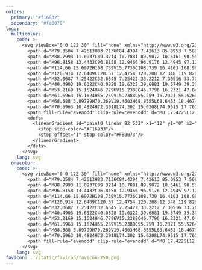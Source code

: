 ```yaml
---
colors:
  primary: "#f16832"
  secondary: "#fa0070"
logo:
  multicolor:
    code: >-
      <svg viewBox="0 0 122 30" fill="none" xmlns="http://www.w3.org/2000/svg">
        <path d="M79.3584 7.42613H83.7136C84.4394 7.42613 85.0953 7.50891 85.6811 7.67446C86.2669 7.84001 86.7635 8.08196 87.171 8.40033C87.5912 8.71869 87.9096 9.10709 88.1261 9.56554C88.3553 10.0112 88.4699 10.527 88.4699 11.1128C88.4699 11.8132 88.3362 12.4181 88.0688 12.9275C87.8014 13.4368 87.4384 13.8634 86.98 14.2073C86.5343 14.5384 86.0058 14.7867 85.3945 14.9522C84.796 15.1051 84.1593 15.1815 83.4844 15.1815H82.2618V19.4603H79.3584V7.42613ZM82.2618 12.9848H83.3124C83.5926 12.9848 83.8664 12.9529 84.1338 12.8892C84.4012 12.8256 84.6305 12.7301 84.8215 12.6027C85.0252 12.4626 85.1844 12.2844 85.299 12.0679C85.4264 11.8514 85.49 11.584 85.49 11.2656C85.49 10.718 85.299 10.3041 84.917 10.024C84.5477 9.74382 84.051 9.60374 83.4271 9.60374H82.2618V12.9848Z" fill="currentColor"/>
        <path d="M88.7993 11.0937C89.3214 10.7881 89.9072 10.5461 90.5566 10.3678C91.2188 10.1768 91.8938 10.0813 92.5814 10.0813C93.7148 10.0813 94.6253 10.3551 95.313 10.9027C96.0007 11.4502 96.3445 12.3226 96.3445 13.5196V19.4603H94.186L93.9377 18.5434H93.8613C93.6066 18.8745 93.25 19.1483 92.7916 19.3648C92.3459 19.5685 91.8174 19.6704 91.2061 19.6704C90.684 19.6704 90.2256 19.594 89.8308 19.4412C89.4487 19.2884 89.1304 19.0846 88.8757 18.8299C88.621 18.5752 88.4236 18.276 88.2835 17.9321C88.1562 17.5756 88.0925 17.1999 88.0925 16.8051C88.0925 16.2703 88.2071 15.8118 88.4363 15.4298C88.6783 15.0478 88.9967 14.7358 89.3914 14.4938C89.7989 14.2518 90.2701 14.0736 90.805 13.9589C91.3526 13.8443 91.932 13.787 92.5432 13.787H93.4983V13.2904C93.4983 12.9466 93.3773 12.6855 93.1354 12.5072C92.8934 12.3162 92.5496 12.2207 92.1039 12.2207C91.7219 12.2207 91.3462 12.278 90.9769 12.3926C90.6076 12.5072 90.2001 12.6919 89.7544 12.9466L88.7993 11.0937ZM93.5174 15.5062L92.8871 15.5253C92.5305 15.538 92.2312 15.5762 91.9893 15.6399C91.7473 15.7036 91.5499 15.7864 91.3971 15.8882C91.257 15.9774 91.1552 16.092 91.0915 16.2321C91.0278 16.3594 90.996 16.4931 90.996 16.6332C90.996 17.028 91.1106 17.3018 91.3398 17.4546C91.5818 17.5947 91.8556 17.6647 92.1612 17.6647C92.4668 17.6647 92.7406 17.5756 92.9826 17.3973C93.2373 17.219 93.4156 17.0216 93.5174 16.8051V15.5062Z" fill="currentColor"/>
        <path d="M96.8158 13.4432C96.8158 12.9466 96.9176 12.4945 97.1214 12.087C97.3252 11.6667 97.6053 11.3102 97.9619 11.0173C98.3312 10.7116 98.7578 10.4824 99.2417 10.3296C99.7383 10.1641 100.28 10.0813 100.865 10.0813C101.082 10.0813 101.33 10.1004 101.61 10.1386C101.89 10.1768 102.145 10.2277 102.374 10.2914H106.271V12.0297H105.392L104.323 11.8578C104.463 12.0488 104.577 12.2907 104.667 12.5836C104.768 12.8765 104.819 13.1694 104.819 13.4623C104.819 13.9462 104.73 14.3856 104.552 14.7803C104.374 15.1751 104.113 15.5189 103.769 15.8118C103.425 16.1047 103.005 16.3339 102.508 16.4995C102.011 16.6523 101.451 16.7287 100.827 16.7287C100.687 16.7287 100.553 16.7223 100.426 16.7096C100.299 16.6969 100.171 16.6778 100.044 16.6523C99.9548 16.7032 99.8721 16.7733 99.7957 16.8624C99.7192 16.9516 99.681 17.0662 99.681 17.2063C99.681 17.3718 99.7383 17.5055 99.853 17.6074C99.9803 17.7093 100.229 17.7602 100.598 17.7602H102.527C103.024 17.7602 103.482 17.8111 103.903 17.913C104.323 18.0149 104.679 18.1804 104.972 18.4097C105.278 18.6389 105.513 18.9382 105.679 19.3075C105.845 19.664 105.927 20.097 105.927 20.6064C105.927 21.103 105.806 21.5615 105.564 21.9817C105.322 22.4019 104.979 22.7649 104.533 23.0705C104.1 23.3761 103.565 23.6117 102.928 23.7773C102.304 23.9556 101.61 24.0447 100.846 24.0447C99.42 24.0447 98.2993 23.7964 97.4843 23.2997C96.6693 22.8031 96.2618 22.0963 96.2618 21.1794C96.2618 20.7719 96.3955 20.409 96.663 20.0906C96.9431 19.785 97.3315 19.543 97.8282 19.3648C97.6754 19.2629 97.5034 19.091 97.3124 18.849C97.1214 18.5943 97.0259 18.2823 97.0259 17.913C97.0259 17.48 97.1532 17.1107 97.4079 16.8051C97.6754 16.4868 98.0064 16.2321 98.4012 16.041C98.2357 15.9519 98.0574 15.8309 97.8664 15.6781C97.6881 15.5126 97.5162 15.3215 97.3506 15.1051C97.1978 14.8886 97.0705 14.6466 96.9686 14.3792C96.8667 14.099 96.8158 13.787 96.8158 13.4432ZM99.3945 19.8614C99.2417 19.9378 99.108 20.0524 98.9934 20.2052C98.8788 20.3581 98.8215 20.5491 98.8215 20.7783C98.8215 21.0967 98.9679 21.3704 99.2608 21.5997C99.5664 21.8289 100.12 21.9435 100.923 21.9435C101.674 21.9435 102.228 21.8162 102.585 21.5615C102.954 21.3195 103.138 21.033 103.138 20.7019C103.138 20.409 103.037 20.1925 102.833 20.0524C102.629 19.9251 102.285 19.8614 101.801 19.8614H99.3945ZM102.069 13.405C102.069 12.9593 101.948 12.6218 101.706 12.3926C101.477 12.1506 101.184 12.0297 100.827 12.0297C100.458 12.0297 100.159 12.1506 99.9294 12.3926C99.7001 12.6218 99.5855 12.9593 99.5855 13.405C99.5855 13.8507 99.7001 14.1945 99.9294 14.4365C100.171 14.6657 100.471 14.7803 100.827 14.7803C101.196 14.7803 101.496 14.6657 101.725 14.4365C101.954 14.1945 102.069 13.8507 102.069 13.405Z" fill="currentColor"/>
        <path d="M114.66 15.6972H108.739V15.7736C108.739 16.4103 108.987 16.8752 109.484 17.1681C109.98 17.4609 110.604 17.6074 111.356 17.6074C111.878 17.6074 112.336 17.5565 112.731 17.4546C113.126 17.3527 113.457 17.2317 113.724 17.0916L114.24 19.04C113.896 19.2056 113.457 19.352 112.922 19.4794C112.4 19.6067 111.757 19.6704 110.993 19.6704C110.305 19.6704 109.649 19.5812 109.025 19.403C108.414 19.2119 107.873 18.9254 107.401 18.5434C106.943 18.1613 106.574 17.6774 106.294 17.0916C106.026 16.5059 105.892 15.8055 105.892 14.9904C105.892 14.2646 106.001 13.6024 106.217 13.0039C106.446 12.3926 106.765 11.8705 107.172 11.4375C107.58 11.0045 108.064 10.6734 108.624 10.4442C109.197 10.2023 109.827 10.0813 110.515 10.0813C111.776 10.0813 112.782 10.4633 113.533 11.2274C114.284 11.9915 114.66 13.0803 114.66 14.4938V15.6972ZM111.776 13.7679C111.776 13.5514 111.75 13.3413 111.699 13.1376C111.648 12.9338 111.566 12.7555 111.451 12.6027C111.349 12.4372 111.209 12.3098 111.031 12.2207C110.865 12.1188 110.661 12.0679 110.42 12.0679C109.974 12.0679 109.605 12.2271 109.312 12.5454C109.019 12.851 108.847 13.2713 108.796 13.8061L111.776 13.7679Z" fill="currentColor"/>
        <path d="M120.914 12.6409C120.57 12.4754 120.208 12.348 119.826 12.2589C119.443 12.157 119.074 12.1061 118.718 12.1061C118.387 12.1061 118.119 12.1634 117.915 12.278C117.712 12.3926 117.61 12.5518 117.61 12.7555C117.61 12.972 117.705 13.1567 117.896 13.3095C118.1 13.4496 118.495 13.6024 119.081 13.7679L119.654 13.9398C120.418 14.1691 120.997 14.5065 121.392 14.9522C121.787 15.3852 121.984 15.9455 121.984 16.6332C121.984 17.0916 121.889 17.5119 121.698 17.8939C121.506 18.2632 121.233 18.5816 120.876 18.849C120.532 19.1164 120.112 19.3202 119.615 19.4603C119.131 19.6003 118.59 19.6704 117.992 19.6704C117.342 19.6704 116.763 19.6131 116.253 19.4985C115.757 19.3839 115.292 19.2183 114.859 19.0018L115.47 16.9579C115.84 17.1489 116.222 17.3081 116.616 17.4355C117.024 17.5501 117.438 17.6074 117.858 17.6074C118.342 17.6074 118.679 17.5374 118.87 17.3973C119.074 17.2572 119.176 17.0916 119.176 16.9006C119.176 16.786 119.151 16.6905 119.1 16.6141C119.061 16.525 118.985 16.4422 118.87 16.3658C118.756 16.2894 118.59 16.2193 118.374 16.1557C118.17 16.0792 117.903 15.9901 117.572 15.8882L116.979 15.7163C116.228 15.4744 115.68 15.1433 115.337 14.723C114.993 14.29 114.821 13.7106 114.821 12.9848C114.821 12.5645 114.904 12.1825 115.069 11.8386C115.235 11.4821 115.47 11.1765 115.776 10.9218C116.094 10.6543 116.476 10.4506 116.922 10.3105C117.38 10.1577 117.903 10.0813 118.488 10.0813C119.074 10.0813 119.615 10.1386 120.112 10.2532C120.621 10.3551 121.08 10.5015 121.487 10.6925L120.914 12.6409Z" fill="currentColor"/>
        <path d="M32.0687 7.25422C32.6545 7.25422 33.2212 7.30516 33.7687 7.40703C34.3163 7.49618 34.8575 7.66809 35.3924 7.92278L34.9722 9.37452C34.4246 9.11983 33.9279 8.94154 33.4822 8.83967C33.0492 8.72506 32.6035 8.66775 32.1451 8.66775C31.4192 8.66775 30.8462 8.82693 30.4259 9.1453C30.0057 9.46366 29.7956 9.90937 29.7956 10.4824C29.7956 10.9663 29.9484 11.3547 30.254 11.6476C30.5724 11.9405 31.0881 12.1952 31.8013 12.4117L33.0047 12.7937C34.0998 13.1376 34.8703 13.6088 35.316 14.2073C35.7744 14.7931 36.0037 15.4553 36.0037 16.1939C36.0037 16.716 35.8954 17.1935 35.6789 17.6265C35.4752 18.0467 35.1823 18.4097 34.8002 18.7153C34.4309 19.0082 33.9916 19.2374 33.4822 19.403C32.9728 19.5558 32.4125 19.6322 31.8013 19.6322C31.19 19.6322 30.566 19.5749 29.9293 19.4603C29.3053 19.3584 28.6813 19.161 28.0573 18.8681L28.4775 17.4355C29.0251 17.7029 29.56 17.9003 30.0821 18.0276C30.6042 18.155 31.1518 18.2187 31.7249 18.2187C32.4125 18.2187 32.9983 18.0595 33.4822 17.7411C33.9661 17.4227 34.2081 16.9516 34.2081 16.3276C34.2081 16.0984 34.1699 15.8882 34.0935 15.6972C34.0298 15.4935 33.9088 15.3024 33.7305 15.1242C33.565 14.9459 33.3358 14.7803 33.0429 14.6275C32.75 14.4747 32.3807 14.3283 31.935 14.1882L30.7316 13.8061C29.8529 13.526 29.1779 13.1439 28.7068 12.66C28.2356 12.1761 28 11.5203 28 10.6925C28 9.63558 28.3438 8.80146 29.0315 8.19021C29.7319 7.56621 30.7443 7.25422 32.0687 7.25422Z" fill="currentColor"/>
        <path d="M40.4903 19.6322C40.0828 19.6322 39.6881 19.5749 39.306 19.4603C38.9367 19.3457 38.6184 19.1928 38.3509 19.0018V23.8537H36.6891V10.3487H38.0835L38.3318 11.5139C38.6757 11.1956 39.0641 10.9218 39.497 10.6925C39.93 10.4633 40.4394 10.3487 41.0252 10.3487C42.2222 10.3487 43.1646 10.7307 43.8523 11.4948C44.5399 12.2589 44.8838 13.3541 44.8838 14.7803C44.8838 15.6208 44.7564 16.3467 44.5017 16.9579C44.2598 17.5692 43.9287 18.0722 43.5084 18.467C43.1009 18.8617 42.6297 19.1546 42.0949 19.3457C41.5728 19.5367 41.0379 19.6322 40.4903 19.6322ZM40.6623 11.724C40.1274 11.724 39.6626 11.8578 39.2678 12.1252C38.8731 12.3799 38.5674 12.6409 38.3509 12.9084V17.7029C38.6438 17.9194 38.9558 18.0786 39.2869 18.1804C39.618 18.2823 39.9491 18.3333 40.2802 18.3333C40.624 18.3333 40.9679 18.276 41.3117 18.1613C41.6555 18.034 41.9612 17.8302 42.2286 17.5501C42.496 17.2699 42.7125 16.907 42.8781 16.4613C43.0436 16.0156 43.1264 15.468 43.1264 14.8185C43.1264 13.8634 42.9226 13.1121 42.5151 12.5645C42.1204 12.0042 41.5027 11.724 40.6623 11.724Z" fill="currentColor"/>
        <path d="M53.2169 15.1624H46.7796V15.2388C46.7796 16.2321 47.047 16.9961 47.5819 17.531C48.1295 18.0658 48.8681 18.3333 49.7977 18.3333C50.2816 18.3333 50.7082 18.2951 51.0775 18.2187C51.4595 18.1422 51.8734 18.0149 52.3191 17.8366L52.663 19.0782C52.2937 19.2438 51.8543 19.3775 51.3449 19.4794C50.8483 19.5812 50.3134 19.6322 49.7404 19.6322C49.0909 19.6322 48.4797 19.543 47.9066 19.3648C47.3463 19.1865 46.8496 18.9127 46.4167 18.5434C45.9837 18.1613 45.6399 17.6774 45.3852 17.0916C45.1432 16.5059 45.0222 15.8055 45.0222 14.9904C45.0222 14.29 45.1241 13.6533 45.3279 13.0803C45.5444 12.5072 45.8436 12.0233 46.2257 11.6285C46.6077 11.221 47.0661 10.909 47.601 10.6925C48.1486 10.4633 48.7598 10.3487 49.4348 10.3487C50.0078 10.3487 50.5236 10.4442 50.982 10.6352C51.4532 10.8263 51.8543 11.0937 52.1854 11.4375C52.5165 11.7813 52.7712 12.1952 52.9495 12.6791C53.1278 13.163 53.2169 13.6979 53.2169 14.2837V15.1624ZM51.4786 13.959C51.4786 13.6279 51.4341 13.3222 51.3449 13.0421C51.2685 12.7492 51.1412 12.4945 50.9629 12.278C50.7973 12.0615 50.5809 11.8896 50.3134 11.7622C50.046 11.6349 49.7213 11.5712 49.3392 11.5712C48.6388 11.5712 48.0658 11.7941 47.6201 12.2398C47.1871 12.6855 46.9197 13.2713 46.8178 13.9972L51.4786 13.959Z" fill="currentColor"/>
        <path d="M61.6963 15.1624H55.259V15.2388C55.259 16.2321 55.5264 16.9961 56.0613 17.531C56.6089 18.0658 57.3475 18.3333 58.2771 18.3333C58.761 18.3333 59.1876 18.2951 59.5569 18.2187C59.939 18.1422 60.3528 18.0149 60.7985 17.8366L61.1424 19.0782C60.7731 19.2438 60.3337 19.3775 59.8243 19.4794C59.3277 19.5812 58.7928 19.6322 58.2198 19.6322C57.5703 19.6322 56.9591 19.543 56.386 19.3648C55.8257 19.1865 55.3291 18.9127 54.8961 18.5434C54.4631 18.1613 54.1193 17.6774 53.8646 17.0916C53.6226 16.5059 53.5016 15.8055 53.5016 14.9904C53.5016 14.29 53.6035 13.6533 53.8073 13.0803C54.0238 12.5072 54.323 12.0233 54.7051 11.6285C55.0871 11.221 55.5455 10.909 56.0804 10.6925C56.628 10.4633 57.2392 10.3487 57.9142 10.3487C58.4872 10.3487 59.003 10.4442 59.4614 10.6352C59.9326 10.8263 60.3337 11.0937 60.6648 11.4375C60.9959 11.7813 61.2506 12.1952 61.4289 12.6791C61.6072 13.163 61.6963 13.6979 61.6963 14.2837V15.1624ZM59.9581 13.959C59.9581 13.6279 59.9135 13.3222 59.8243 13.0421C59.7479 12.7492 59.6206 12.4945 59.4423 12.278C59.2768 12.0615 59.0603 11.8896 58.7928 11.7622C58.5254 11.6349 58.2007 11.5712 57.8187 11.5712C57.1183 11.5712 56.5452 11.7941 56.0995 12.2398C55.6665 12.6855 55.3991 13.2713 55.2972 13.9972L59.9581 13.959Z" fill="currentColor"/>
        <path d="M68.588 5.89799H70.269V19.4603H68.8555L68.6453 18.467H68.588C68.1933 18.8745 67.7921 19.1737 67.3846 19.3648C66.9899 19.543 66.4868 19.6322 65.8756 19.6322C65.3917 19.6322 64.9205 19.5367 64.462 19.3457C64.0163 19.1546 63.6152 18.8681 63.2586 18.4861C62.9021 18.104 62.6155 17.6265 62.3991 17.0534C62.1826 16.4677 62.0743 15.78 62.0743 14.9904C62.0743 14.29 62.1635 13.6533 62.3417 13.0803C62.5328 12.5072 62.8002 12.0169 63.144 11.6094C63.4879 11.2019 63.9081 10.8899 64.4047 10.6734C64.9014 10.457 65.4681 10.3487 66.1048 10.3487C66.576 10.3487 67.0217 10.4251 67.4419 10.5779C67.8749 10.718 68.2569 10.9345 68.588 11.2274V5.89799ZM68.588 12.6409C67.9895 11.966 67.2827 11.6285 66.4677 11.6285C66.1239 11.6285 65.7864 11.6922 65.4553 11.8195C65.137 11.9342 64.8505 12.1252 64.5958 12.3926C64.3538 12.66 64.1564 13.0039 64.0036 13.4241C63.8508 13.8443 63.7744 14.3474 63.7744 14.9331C63.7744 15.5444 63.8444 16.0665 63.9845 16.4995C64.1246 16.9197 64.3092 17.2699 64.5385 17.5501C64.7804 17.8175 65.0478 18.0149 65.3407 18.1422C65.6464 18.2696 65.952 18.3333 66.2576 18.3333C67.2127 18.3333 67.9895 17.9194 68.588 17.0916V12.6409Z" fill="currentColor"/>
        <path d="M70.5963 10.4824H72.3918L74.302 15.6208L74.9515 17.7602H74.9897L75.6391 15.6208L77.3774 10.4824H79.0966L75.6391 20.2243C75.2571 21.3068 74.7732 22.1536 74.1874 22.7649C73.6143 23.3761 72.9267 23.8218 72.1244 24.102L71.3985 22.7649C71.9971 22.5357 72.5255 22.2046 72.984 21.7716C73.4552 21.3386 73.8181 20.7401 74.0728 19.976L74.2447 19.4603L70.5963 10.4824Z" fill="currentColor"/>
        <path fill-rule="evenodd" clip-rule="evenodd" d="M0 17.4225L12.554 0L14.8246 0.745265V10.5652H22.9847L24 12.5775L11.446 30L9.17536 29.2547V19.4348H1.01528L0 17.4225ZM3.48059 16.9006H11.6861V25.3582L20.5194 13.0994H12.3138V4.64179L3.48059 16.9006Z" fill="url(#paint0_linear_92_532)"/>
        <defs>
          <linearGradient id="paint0_linear_92_532" x1="12" y1="0" x2="12" y2="30" gradientUnits="userSpaceOnUse">
            <stop stop-color="#F16933"/>
            <stop offset="1" stop-color="#FB0073"/>
          </linearGradient>
        </defs>
      </svg>
    lang: svg
  onecolor:
    code: >-
      <svg viewBox="0 0 122 30" fill="none" xmlns="http://www.w3.org/2000/svg">
        <path d="M79.3584 7.42613H83.7136C84.4394 7.42613 85.0953 7.50891 85.6811 7.67446C86.2669 7.84001 86.7635 8.08196 87.171 8.40033C87.5912 8.71869 87.9096 9.10709 88.1261 9.56554C88.3553 10.0112 88.4699 10.527 88.4699 11.1128C88.4699 11.8132 88.3362 12.4181 88.0688 12.9275C87.8014 13.4368 87.4384 13.8634 86.98 14.2073C86.5343 14.5384 86.0058 14.7867 85.3945 14.9522C84.796 15.1051 84.1593 15.1815 83.4844 15.1815H82.2618V19.4603H79.3584V7.42613ZM82.2618 12.9848H83.3124C83.5926 12.9848 83.8664 12.9529 84.1338 12.8892C84.4012 12.8256 84.6305 12.7301 84.8215 12.6027C85.0252 12.4626 85.1844 12.2844 85.299 12.0679C85.4264 11.8514 85.49 11.584 85.49 11.2656C85.49 10.718 85.299 10.3041 84.917 10.024C84.5477 9.74382 84.051 9.60374 83.4271 9.60374H82.2618V12.9848Z" fill="currentColor"/>
        <path d="M88.7993 11.0937C89.3214 10.7881 89.9072 10.5461 90.5566 10.3678C91.2188 10.1768 91.8938 10.0813 92.5814 10.0813C93.7148 10.0813 94.6253 10.3551 95.313 10.9027C96.0007 11.4502 96.3445 12.3226 96.3445 13.5196V19.4603H94.186L93.9377 18.5434H93.8613C93.6066 18.8745 93.25 19.1483 92.7916 19.3648C92.3459 19.5685 91.8174 19.6704 91.2061 19.6704C90.684 19.6704 90.2256 19.594 89.8308 19.4412C89.4487 19.2884 89.1304 19.0846 88.8757 18.8299C88.621 18.5752 88.4236 18.276 88.2835 17.9321C88.1562 17.5756 88.0925 17.1999 88.0925 16.8051C88.0925 16.2703 88.2071 15.8118 88.4363 15.4298C88.6783 15.0478 88.9967 14.7358 89.3914 14.4938C89.7989 14.2518 90.2701 14.0736 90.805 13.9589C91.3526 13.8443 91.932 13.787 92.5432 13.787H93.4983V13.2904C93.4983 12.9466 93.3773 12.6855 93.1354 12.5072C92.8934 12.3162 92.5496 12.2207 92.1039 12.2207C91.7219 12.2207 91.3462 12.278 90.9769 12.3926C90.6076 12.5072 90.2001 12.6919 89.7544 12.9466L88.7993 11.0937ZM93.5174 15.5062L92.8871 15.5253C92.5305 15.538 92.2312 15.5762 91.9893 15.6399C91.7473 15.7036 91.5499 15.7864 91.3971 15.8882C91.257 15.9774 91.1552 16.092 91.0915 16.2321C91.0278 16.3594 90.996 16.4931 90.996 16.6332C90.996 17.028 91.1106 17.3018 91.3398 17.4546C91.5818 17.5947 91.8556 17.6647 92.1612 17.6647C92.4668 17.6647 92.7406 17.5756 92.9826 17.3973C93.2373 17.219 93.4156 17.0216 93.5174 16.8051V15.5062Z" fill="currentColor"/>
        <path d="M96.8158 13.4432C96.8158 12.9466 96.9176 12.4945 97.1214 12.087C97.3252 11.6667 97.6053 11.3102 97.9619 11.0173C98.3312 10.7116 98.7578 10.4824 99.2417 10.3296C99.7383 10.1641 100.28 10.0813 100.865 10.0813C101.082 10.0813 101.33 10.1004 101.61 10.1386C101.89 10.1768 102.145 10.2277 102.374 10.2914H106.271V12.0297H105.392L104.323 11.8578C104.463 12.0488 104.577 12.2907 104.667 12.5836C104.768 12.8765 104.819 13.1694 104.819 13.4623C104.819 13.9462 104.73 14.3856 104.552 14.7803C104.374 15.1751 104.113 15.5189 103.769 15.8118C103.425 16.1047 103.005 16.3339 102.508 16.4995C102.011 16.6523 101.451 16.7287 100.827 16.7287C100.687 16.7287 100.553 16.7223 100.426 16.7096C100.299 16.6969 100.171 16.6778 100.044 16.6523C99.9548 16.7032 99.8721 16.7733 99.7957 16.8624C99.7192 16.9516 99.681 17.0662 99.681 17.2063C99.681 17.3718 99.7383 17.5055 99.853 17.6074C99.9803 17.7093 100.229 17.7602 100.598 17.7602H102.527C103.024 17.7602 103.482 17.8111 103.903 17.913C104.323 18.0149 104.679 18.1804 104.972 18.4097C105.278 18.6389 105.513 18.9382 105.679 19.3075C105.845 19.664 105.927 20.097 105.927 20.6064C105.927 21.103 105.806 21.5615 105.564 21.9817C105.322 22.4019 104.979 22.7649 104.533 23.0705C104.1 23.3761 103.565 23.6117 102.928 23.7773C102.304 23.9556 101.61 24.0447 100.846 24.0447C99.42 24.0447 98.2993 23.7964 97.4843 23.2997C96.6693 22.8031 96.2618 22.0963 96.2618 21.1794C96.2618 20.7719 96.3955 20.409 96.663 20.0906C96.9431 19.785 97.3315 19.543 97.8282 19.3648C97.6754 19.2629 97.5034 19.091 97.3124 18.849C97.1214 18.5943 97.0259 18.2823 97.0259 17.913C97.0259 17.48 97.1532 17.1107 97.4079 16.8051C97.6754 16.4868 98.0064 16.2321 98.4012 16.041C98.2357 15.9519 98.0574 15.8309 97.8664 15.6781C97.6881 15.5126 97.5162 15.3215 97.3506 15.1051C97.1978 14.8886 97.0705 14.6466 96.9686 14.3792C96.8667 14.099 96.8158 13.787 96.8158 13.4432ZM99.3945 19.8614C99.2417 19.9378 99.108 20.0524 98.9934 20.2052C98.8788 20.3581 98.8215 20.5491 98.8215 20.7783C98.8215 21.0967 98.9679 21.3704 99.2608 21.5997C99.5664 21.8289 100.12 21.9435 100.923 21.9435C101.674 21.9435 102.228 21.8162 102.585 21.5615C102.954 21.3195 103.138 21.033 103.138 20.7019C103.138 20.409 103.037 20.1925 102.833 20.0524C102.629 19.9251 102.285 19.8614 101.801 19.8614H99.3945ZM102.069 13.405C102.069 12.9593 101.948 12.6218 101.706 12.3926C101.477 12.1506 101.184 12.0297 100.827 12.0297C100.458 12.0297 100.159 12.1506 99.9294 12.3926C99.7001 12.6218 99.5855 12.9593 99.5855 13.405C99.5855 13.8507 99.7001 14.1945 99.9294 14.4365C100.171 14.6657 100.471 14.7803 100.827 14.7803C101.196 14.7803 101.496 14.6657 101.725 14.4365C101.954 14.1945 102.069 13.8507 102.069 13.405Z" fill="currentColor"/>
        <path d="M114.66 15.6972H108.739V15.7736C108.739 16.4103 108.987 16.8752 109.484 17.1681C109.98 17.4609 110.604 17.6074 111.356 17.6074C111.878 17.6074 112.336 17.5565 112.731 17.4546C113.126 17.3527 113.457 17.2317 113.724 17.0916L114.24 19.04C113.896 19.2056 113.457 19.352 112.922 19.4794C112.4 19.6067 111.757 19.6704 110.993 19.6704C110.305 19.6704 109.649 19.5812 109.025 19.403C108.414 19.2119 107.873 18.9254 107.401 18.5434C106.943 18.1613 106.574 17.6774 106.294 17.0916C106.026 16.5059 105.892 15.8055 105.892 14.9904C105.892 14.2646 106.001 13.6024 106.217 13.0039C106.446 12.3926 106.765 11.8705 107.172 11.4375C107.58 11.0045 108.064 10.6734 108.624 10.4442C109.197 10.2023 109.827 10.0813 110.515 10.0813C111.776 10.0813 112.782 10.4633 113.533 11.2274C114.284 11.9915 114.66 13.0803 114.66 14.4938V15.6972ZM111.776 13.7679C111.776 13.5514 111.75 13.3413 111.699 13.1376C111.648 12.9338 111.566 12.7555 111.451 12.6027C111.349 12.4372 111.209 12.3098 111.031 12.2207C110.865 12.1188 110.661 12.0679 110.42 12.0679C109.974 12.0679 109.605 12.2271 109.312 12.5454C109.019 12.851 108.847 13.2713 108.796 13.8061L111.776 13.7679Z" fill="currentColor"/>
        <path d="M120.914 12.6409C120.57 12.4754 120.208 12.348 119.826 12.2589C119.443 12.157 119.074 12.1061 118.718 12.1061C118.387 12.1061 118.119 12.1634 117.915 12.278C117.712 12.3926 117.61 12.5518 117.61 12.7555C117.61 12.972 117.705 13.1567 117.896 13.3095C118.1 13.4496 118.495 13.6024 119.081 13.7679L119.654 13.9398C120.418 14.1691 120.997 14.5065 121.392 14.9522C121.787 15.3852 121.984 15.9455 121.984 16.6332C121.984 17.0916 121.889 17.5119 121.698 17.8939C121.506 18.2632 121.233 18.5816 120.876 18.849C120.532 19.1164 120.112 19.3202 119.615 19.4603C119.131 19.6003 118.59 19.6704 117.992 19.6704C117.342 19.6704 116.763 19.6131 116.253 19.4985C115.757 19.3839 115.292 19.2183 114.859 19.0018L115.47 16.9579C115.84 17.1489 116.222 17.3081 116.616 17.4355C117.024 17.5501 117.438 17.6074 117.858 17.6074C118.342 17.6074 118.679 17.5374 118.87 17.3973C119.074 17.2572 119.176 17.0916 119.176 16.9006C119.176 16.786 119.151 16.6905 119.1 16.6141C119.061 16.525 118.985 16.4422 118.87 16.3658C118.756 16.2894 118.59 16.2193 118.374 16.1557C118.17 16.0792 117.903 15.9901 117.572 15.8882L116.979 15.7163C116.228 15.4744 115.68 15.1433 115.337 14.723C114.993 14.29 114.821 13.7106 114.821 12.9848C114.821 12.5645 114.904 12.1825 115.069 11.8386C115.235 11.4821 115.47 11.1765 115.776 10.9218C116.094 10.6543 116.476 10.4506 116.922 10.3105C117.38 10.1577 117.903 10.0813 118.488 10.0813C119.074 10.0813 119.615 10.1386 120.112 10.2532C120.621 10.3551 121.08 10.5015 121.487 10.6925L120.914 12.6409Z" fill="currentColor"/>
        <path d="M32.0687 7.25422C32.6545 7.25422 33.2212 7.30516 33.7687 7.40703C34.3163 7.49618 34.8575 7.66809 35.3924 7.92278L34.9722 9.37452C34.4246 9.11983 33.9279 8.94154 33.4822 8.83967C33.0492 8.72506 32.6035 8.66775 32.1451 8.66775C31.4192 8.66775 30.8462 8.82693 30.4259 9.1453C30.0057 9.46366 29.7956 9.90937 29.7956 10.4824C29.7956 10.9663 29.9484 11.3547 30.254 11.6476C30.5724 11.9405 31.0881 12.1952 31.8013 12.4117L33.0047 12.7937C34.0998 13.1376 34.8703 13.6088 35.316 14.2073C35.7744 14.7931 36.0037 15.4553 36.0037 16.1939C36.0037 16.716 35.8954 17.1935 35.6789 17.6265C35.4752 18.0467 35.1823 18.4097 34.8002 18.7153C34.4309 19.0082 33.9916 19.2374 33.4822 19.403C32.9728 19.5558 32.4125 19.6322 31.8013 19.6322C31.19 19.6322 30.566 19.5749 29.9293 19.4603C29.3053 19.3584 28.6813 19.161 28.0573 18.8681L28.4775 17.4355C29.0251 17.7029 29.56 17.9003 30.0821 18.0276C30.6042 18.155 31.1518 18.2187 31.7249 18.2187C32.4125 18.2187 32.9983 18.0595 33.4822 17.7411C33.9661 17.4227 34.2081 16.9516 34.2081 16.3276C34.2081 16.0984 34.1699 15.8882 34.0935 15.6972C34.0298 15.4935 33.9088 15.3024 33.7305 15.1242C33.565 14.9459 33.3358 14.7803 33.0429 14.6275C32.75 14.4747 32.3807 14.3283 31.935 14.1882L30.7316 13.8061C29.8529 13.526 29.1779 13.1439 28.7068 12.66C28.2356 12.1761 28 11.5203 28 10.6925C28 9.63558 28.3438 8.80146 29.0315 8.19021C29.7319 7.56621 30.7443 7.25422 32.0687 7.25422Z" fill="currentColor"/>
        <path d="M40.4903 19.6322C40.0828 19.6322 39.6881 19.5749 39.306 19.4603C38.9367 19.3457 38.6184 19.1928 38.3509 19.0018V23.8537H36.6891V10.3487H38.0835L38.3318 11.5139C38.6757 11.1956 39.0641 10.9218 39.497 10.6925C39.93 10.4633 40.4394 10.3487 41.0252 10.3487C42.2222 10.3487 43.1646 10.7307 43.8523 11.4948C44.5399 12.2589 44.8838 13.3541 44.8838 14.7803C44.8838 15.6208 44.7564 16.3467 44.5017 16.9579C44.2598 17.5692 43.9287 18.0722 43.5084 18.467C43.1009 18.8617 42.6297 19.1546 42.0949 19.3457C41.5728 19.5367 41.0379 19.6322 40.4903 19.6322ZM40.6623 11.724C40.1274 11.724 39.6626 11.8578 39.2678 12.1252C38.8731 12.3799 38.5674 12.6409 38.3509 12.9084V17.7029C38.6438 17.9194 38.9558 18.0786 39.2869 18.1804C39.618 18.2823 39.9491 18.3333 40.2802 18.3333C40.624 18.3333 40.9679 18.276 41.3117 18.1613C41.6555 18.034 41.9612 17.8302 42.2286 17.5501C42.496 17.2699 42.7125 16.907 42.8781 16.4613C43.0436 16.0156 43.1264 15.468 43.1264 14.8185C43.1264 13.8634 42.9226 13.1121 42.5151 12.5645C42.1204 12.0042 41.5027 11.724 40.6623 11.724Z" fill="currentColor"/>
        <path d="M53.2169 15.1624H46.7796V15.2388C46.7796 16.2321 47.047 16.9961 47.5819 17.531C48.1295 18.0658 48.8681 18.3333 49.7977 18.3333C50.2816 18.3333 50.7082 18.2951 51.0775 18.2187C51.4595 18.1422 51.8734 18.0149 52.3191 17.8366L52.663 19.0782C52.2937 19.2438 51.8543 19.3775 51.3449 19.4794C50.8483 19.5812 50.3134 19.6322 49.7404 19.6322C49.0909 19.6322 48.4797 19.543 47.9066 19.3648C47.3463 19.1865 46.8496 18.9127 46.4167 18.5434C45.9837 18.1613 45.6399 17.6774 45.3852 17.0916C45.1432 16.5059 45.0222 15.8055 45.0222 14.9904C45.0222 14.29 45.1241 13.6533 45.3279 13.0803C45.5444 12.5072 45.8436 12.0233 46.2257 11.6285C46.6077 11.221 47.0661 10.909 47.601 10.6925C48.1486 10.4633 48.7598 10.3487 49.4348 10.3487C50.0078 10.3487 50.5236 10.4442 50.982 10.6352C51.4532 10.8263 51.8543 11.0937 52.1854 11.4375C52.5165 11.7813 52.7712 12.1952 52.9495 12.6791C53.1278 13.163 53.2169 13.6979 53.2169 14.2837V15.1624ZM51.4786 13.959C51.4786 13.6279 51.4341 13.3222 51.3449 13.0421C51.2685 12.7492 51.1412 12.4945 50.9629 12.278C50.7973 12.0615 50.5809 11.8896 50.3134 11.7622C50.046 11.6349 49.7213 11.5712 49.3392 11.5712C48.6388 11.5712 48.0658 11.7941 47.6201 12.2398C47.1871 12.6855 46.9197 13.2713 46.8178 13.9972L51.4786 13.959Z" fill="currentColor"/>
        <path d="M61.6963 15.1624H55.259V15.2388C55.259 16.2321 55.5264 16.9961 56.0613 17.531C56.6089 18.0658 57.3475 18.3333 58.2771 18.3333C58.761 18.3333 59.1876 18.2951 59.5569 18.2187C59.939 18.1422 60.3528 18.0149 60.7985 17.8366L61.1424 19.0782C60.7731 19.2438 60.3337 19.3775 59.8243 19.4794C59.3277 19.5812 58.7928 19.6322 58.2198 19.6322C57.5703 19.6322 56.9591 19.543 56.386 19.3648C55.8257 19.1865 55.3291 18.9127 54.8961 18.5434C54.4631 18.1613 54.1193 17.6774 53.8646 17.0916C53.6226 16.5059 53.5016 15.8055 53.5016 14.9904C53.5016 14.29 53.6035 13.6533 53.8073 13.0803C54.0238 12.5072 54.323 12.0233 54.7051 11.6285C55.0871 11.221 55.5455 10.909 56.0804 10.6925C56.628 10.4633 57.2392 10.3487 57.9142 10.3487C58.4872 10.3487 59.003 10.4442 59.4614 10.6352C59.9326 10.8263 60.3337 11.0937 60.6648 11.4375C60.9959 11.7813 61.2506 12.1952 61.4289 12.6791C61.6072 13.163 61.6963 13.6979 61.6963 14.2837V15.1624ZM59.9581 13.959C59.9581 13.6279 59.9135 13.3222 59.8243 13.0421C59.7479 12.7492 59.6206 12.4945 59.4423 12.278C59.2768 12.0615 59.0603 11.8896 58.7928 11.7622C58.5254 11.6349 58.2007 11.5712 57.8187 11.5712C57.1183 11.5712 56.5452 11.7941 56.0995 12.2398C55.6665 12.6855 55.3991 13.2713 55.2972 13.9972L59.9581 13.959Z" fill="currentColor"/>
        <path d="M68.588 5.89799H70.269V19.4603H68.8555L68.6453 18.467H68.588C68.1933 18.8745 67.7921 19.1737 67.3846 19.3648C66.9899 19.543 66.4868 19.6322 65.8756 19.6322C65.3917 19.6322 64.9205 19.5367 64.462 19.3457C64.0163 19.1546 63.6152 18.8681 63.2586 18.4861C62.9021 18.104 62.6155 17.6265 62.3991 17.0534C62.1826 16.4677 62.0743 15.78 62.0743 14.9904C62.0743 14.29 62.1635 13.6533 62.3417 13.0803C62.5328 12.5072 62.8002 12.0169 63.144 11.6094C63.4879 11.2019 63.9081 10.8899 64.4047 10.6734C64.9014 10.457 65.4681 10.3487 66.1048 10.3487C66.576 10.3487 67.0217 10.4251 67.4419 10.5779C67.8749 10.718 68.2569 10.9345 68.588 11.2274V5.89799ZM68.588 12.6409C67.9895 11.966 67.2827 11.6285 66.4677 11.6285C66.1239 11.6285 65.7864 11.6922 65.4553 11.8195C65.137 11.9342 64.8505 12.1252 64.5958 12.3926C64.3538 12.66 64.1564 13.0039 64.0036 13.4241C63.8508 13.8443 63.7744 14.3474 63.7744 14.9331C63.7744 15.5444 63.8444 16.0665 63.9845 16.4995C64.1246 16.9197 64.3092 17.2699 64.5385 17.5501C64.7804 17.8175 65.0478 18.0149 65.3407 18.1422C65.6464 18.2696 65.952 18.3333 66.2576 18.3333C67.2127 18.3333 67.9895 17.9194 68.588 17.0916V12.6409Z" fill="currentColor"/>
        <path d="M70.5963 10.4824H72.3918L74.302 15.6208L74.9515 17.7602H74.9897L75.6391 15.6208L77.3774 10.4824H79.0966L75.6391 20.2243C75.2571 21.3068 74.7732 22.1536 74.1874 22.7649C73.6143 23.3761 72.9267 23.8218 72.1244 24.102L71.3985 22.7649C71.9971 22.5357 72.5255 22.2046 72.984 21.7716C73.4552 21.3386 73.8181 20.7401 74.0728 19.976L74.2447 19.4603L70.5963 10.4824Z" fill="currentColor"/>
        <path fill-rule="evenodd" clip-rule="evenodd" d="M0 17.4225L12.554 0L14.8246 0.745265V10.5652H22.9847L24 12.5775L11.446 30L9.17536 29.2547V19.4348H1.01528L0 17.4225ZM3.48059 16.9006H11.6861V25.3582L20.5194 13.0994H12.3138V4.64179L3.48059 16.9006Z" fill="currentColor"/>
      </svg>
    lang: svg
favicon: ../static/favicon/favicon-750.png
---
```

